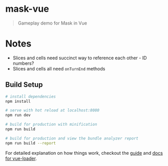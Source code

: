 # mask-vue

> Gameplay demo for Mask in Vue

# Notes
* Slices and cells need succinct way to reference each other - ID numbers?
* Slices and cells all need `onTurnEnd` methods

## Build Setup

``` bash
# install dependencies
npm install

# serve with hot reload at localhost:8080
npm run dev

# build for production with minification
npm run build

# build for production and view the bundle analyzer report
npm run build --report
```

For detailed explanation on how things work, checkout the [guide](http://vuejs-templates.github.io/webpack/) and [docs for vue-loader](http://vuejs.github.io/vue-loader).
